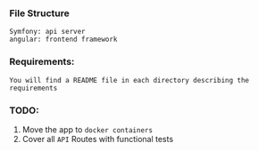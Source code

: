 ### File Structure
	Symfony: api server
	angular: frontend framework

### Requirements:
	You will find a README file in each directory describing the requirements

### TODO: 
1. Move the app to `docker containers`
2. Cover all `API` Routes with functional tests
